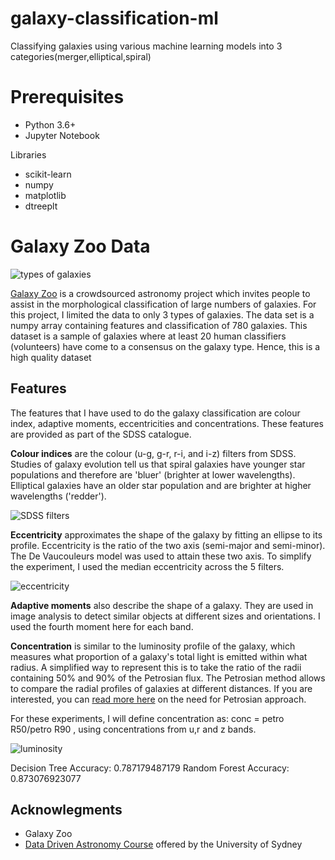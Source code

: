 # galaxy-classification-ml
Classifying galaxies using various machine learning models into 3 categories(merger,elliptical,spiral)


# Prerequisites
* Python 3.6+
* Jupyter Notebook

Libraries
* scikit-learn
* numpy
* matplotlib
* dtreeplt

# Galaxy Zoo Data
![types of galaxies](https://groklearning-cdn.com/modules/VGYTN65op4LW9u2ZGqGQSL/Classes.png)

[Galaxy Zoo](https://www.zooniverse.org/projects/zookeeper/galaxy-zoo/) is a crowdsourced astronomy project which invites people to assist in the morphological classification of large numbers of galaxies. For this project, I limited the data to only 3 types of galaxies.
The data set is a numpy array containing features and classification of 780 galaxies. This dataset is a sample of galaxies where at least 20 human classifiers (volunteers) have come to a consensus on the galaxy type.
Hence, this is a high quality dataset

## Features

The features that I have used to do the galaxy classification are colour index, adaptive moments, eccentricities and concentrations. These features are provided as part of the SDSS catalogue.

**Colour indices** are the colour (u-g, g-r, r-i, and i-z) filters from SDSS. Studies of galaxy evolution tell us that spiral galaxies have younger star populations and therefore are 'bluer' (brighter at lower wavelengths). Elliptical galaxies have an older star population and are brighter at higher wavelengths ('redder').

![SDSS filters](https://groklearning-cdn.com/modules/y8uy8PqJcjpPE47SKB3pPA/sdss_filters.png)

**Eccentricity** approximates the shape of the galaxy by fitting an ellipse to its profile. Eccentricity is the ratio of the two axis (semi-major and semi-minor). The De Vaucouleurs model was used to attain these two axis. To simplify the experiment, I used the median eccentricity across the 5 filters.

![eccentricity](https://groklearning-cdn.com/modules/ZBL7wT9VqgcJZUBe2WDqva/eccentricity_example.png)

**Adaptive moments** also describe the shape of a galaxy. They are used in image analysis to detect similar objects at different sizes and orientations. I used the fourth moment here for each band.

**Concentration** is similar to the luminosity profile of the galaxy, which measures what proportion of a galaxy's total light is emitted within what radius. A simplified way to represent this is to take the ratio of the radii containing 50% and 90% of the Petrosian flux.
The Petrosian method allows to compare the radial profiles of galaxies at different distances. If you are interested, you can [read more here](http://spiff.rit.edu/classes/phys443/lectures/gal_1/petro/petro.html) on the need for Petrosian approach.

For these experiments, I will define concentration as: conc = petro R50/petro R90 , using concentrations from u,r and z bands.

![luminosity](https://groklearning-cdn.com/modules/UAAhKfyAhDnQWiVUP5NMi6/concentration_example.png)

Decision Tree Accuracy: 0.787179487179
Random Forest Accuracy: 0.873076923077
     
## Acknowlegments

* Galaxy Zoo
* [Data Driven Astronomy Course](https://www.coursera.org/learn/data-driven-astronomy) offered by the University of Sydney
